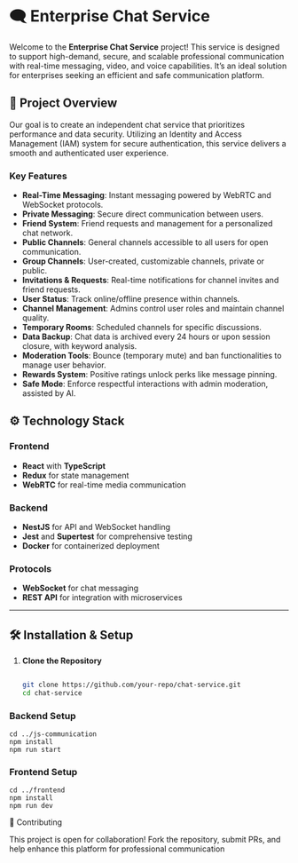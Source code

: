 # 🗨️ Enterprise Chat Service

Welcome to the **Enterprise Chat Service** project! This service is designed to support high-demand, secure, and scalable professional communication with real-time messaging, video, and voice capabilities. It’s an ideal solution for enterprises seeking an efficient and safe communication platform.

## 🚀 Project Overview

Our goal is to create an independent chat service that prioritizes performance and data security. Utilizing an Identity and Access Management (IAM) system for secure authentication, this service delivers a smooth and authenticated user experience.

### Key Features
- **Real-Time Messaging**: Instant messaging powered by WebRTC and WebSocket protocols.
- **Private Messaging**: Secure direct communication between users.
- **Friend System**: Friend requests and management for a personalized chat network.
- **Public Channels**: General channels accessible to all users for open communication.
- **Group Channels**: User-created, customizable channels, private or public.
- **Invitations & Requests**: Real-time notifications for channel invites and friend requests.
- **User Status**: Track online/offline presence within channels.
- **Channel Management**: Admins control user roles and maintain channel quality.
- **Temporary Rooms**: Scheduled channels for specific discussions.
- **Data Backup**: Chat data is archived every 24 hours or upon session closure, with keyword analysis.
- **Moderation Tools**: Bounce (temporary mute) and ban functionalities to manage user behavior.
- **Rewards System**: Positive ratings unlock perks like message pinning.
- **Safe Mode**: Enforce respectful interactions with admin moderation, assisted by AI.

## ⚙️ Technology Stack

### Frontend
- **React** with **TypeScript**
- **Redux** for state management
- **WebRTC** for real-time media communication

### Backend
- **NestJS** for API and WebSocket handling
- **Jest** and **Supertest** for comprehensive testing
- **Docker** for containerized deployment

### Protocols
- **WebSocket** for chat messaging
- **REST API** for integration with microservices

---

## 🛠️ Installation & Setup

1. **Clone the Repository**
   ```bash
   
   git clone https://github.com/your-repo/chat-service.git
   cd chat-service

### Backend Setup

    cd ../js-communication
    npm install
    npm run start
      

### Frontend Setup

    cd ../frontend
    npm install
    npm run dev

👥 Contributing

This project is open for collaboration! Fork the repository, submit PRs, and help enhance this platform for professional communication
    






